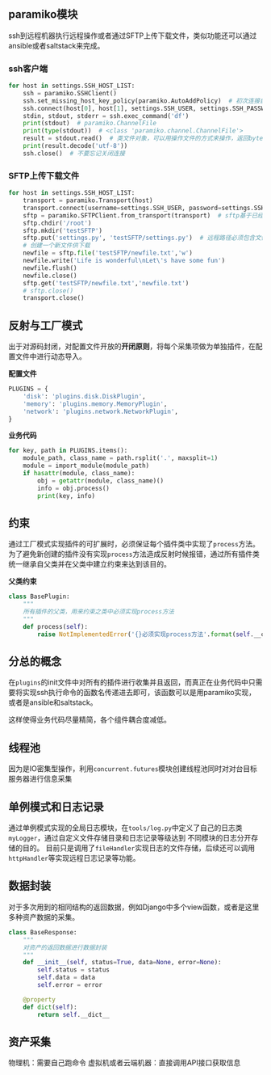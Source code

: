 ## paramiko模块
ssh到远程机器执行远程操作或者通过SFTP上传下载文件，类似功能还可以通过ansible或者saltstack来完成。
### ssh客户端
```python
for host in settings.SSH_HOST_LIST:
    ssh = paramiko.SSHClient()
    ssh.set_missing_host_key_policy(paramiko.AutoAddPolicy)  # 初次连接自动信任
    ssh.connect(host[0], host[1], settings.SSH_USER, settings.SSH_PASSWORD)
    stdin, stdout, stderr = ssh.exec_command('df')
    print(stdout)  # paramiko.ChannelFile
    print(type(stdout))  # <class 'paramiko.channel.ChannelFile'>
    result = stdout.read()  # 类文件对象，可以用操作文件的方式来操作，返回bytes类型
    print(result.decode('utf-8'))
    ssh.close()  # 不要忘记关闭连接
```

### SFTP上传下载文件
```python
for host in settings.SSH_HOST_LIST:
    transport = paramiko.Transport(host)
    transport.connect(username=settings.SSH_USER, password=settings.SSH_PASSWORD)
    sftp = paramiko.SFTPClient.from_transport(transport)  # sftp基于已经建立链接的transport层ssh协议
    sftp.chdir('/root')
    sftp.mkdir('testSFTP')
    sftp.put('settings.py', 'testSFTP/settings.py')  # 远程路径必须包含文件名
    # 创建一个新文件供下载
    newfile = sftp.file('testSFTP/newfile.txt','w')
    newfile.write('Life is wonderful\nLet\'s have some fun')
    newfile.flush()
    newfile.close()
    sftp.get('testSFTP/newfile.txt','newfile.txt')
    # sftp.close()
    transport.close()
```

## 反射与工厂模式
出于对源码封闭，对配置文件开放的**开闭原则**，将每个采集项做为单独插件，在配置文件中进行动态导入。

**配置文件**
```python
PLUGINS = {
    'disk': 'plugins.disk.DiskPlugin',
    'memory': 'plugins.memory.MemoryPlugin',
    'network': 'plugins.network.NetworkPlugin',
}
```
**业务代码**
```python
for key, path in PLUGINS.items():
    module_path, class_name = path.rsplit('.', maxsplit=1)
    module = import_module(module_path)
    if hasattr(module, class_name):
        obj = getattr(module, class_name)()
        info = obj.process()
        print(key, info)
```

## 约束
通过工厂模式实现插件的可扩展时，必须保证每个插件类中实现了`process`方法。
为了避免新创建的插件没有实现`process`方法造成反射时候报错，通过所有插件类统一继承自父类并在父类中建立约束来达到该目的。

**父类约束**
```python
class BasePlugin:
    """
    所有插件的父类，用来约束之类中必须实现process方法
    """
    def process(self):
        raise NotImplementedError('{}必须实现process方法'.format(self.__class__.__name__))
```

## 分总的概念
在`plugins`的init文件中对所有的插件进行收集并且返回，而真正在业务代码中只需要将实现ssh执行命令的函数名传递进去即可，该函数可以是用paramiko实现，
或者是ansible和saltstack。

这样使得业务代码尽量精简，各个组件耦合度减低。

## 线程池
因为是IO密集型操作，利用`concurrent.futures`模块创建线程池同时对对台目标服务器进行信息采集


## 单例模式和日志记录
通过单例模式实现的全局日志模块，在`tools/log.py`中定义了自己的日志类`myLogger`，通过自定义文件存储目录和日志记录等级达到
不同模块的日志分开存储的目的。
目前只是调用了`fileHandler`实现日志的文件存储，后续还可以调用`httpHandler`等实现远程日志记录等功能。

## 数据封装
对于多次用到的相同结构的返回数据，例如Django中多个view函数，或者是这里多种资产数据的采集。
```python
class BaseResponse:
    """
    对资产的返回数据进行数据封装
    """
    def __init__(self, status=True, data=None, error=None):
        self.status = status
        self.data = data
        self.error = error

    @property
    def dict(self):
        return self.__dict__
```

## 资产采集
物理机：需要自己跑命令
虚拟机或者云端机器：直接调用API接口获取信息

